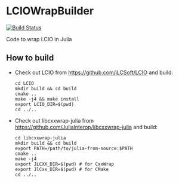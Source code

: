 # LCIOWrapBuilder
[![Build Status](https://travis-ci.com/jstrube/LCIOWrapBuilder.svg?branch=master)](https://travis-ci.com/jstrube/LCIOWrapBuilder)

Code to wrap LCIO in Julia

## How to build

- Check out LCIO from https://github.com/iLCSoft/LCIO and build:
    ``` 
    cd LCIO
    mkdir build && cd build
    cmake ..
    make -j4 && make install
    export LCIO_DIR=$(pwd)
    cd ../..
    ```
- Check out libcxxwrap-julia from https://github.com/JuliaInterop/libcxxwrap-julia and build:
    ```
    cd libcxxwrap-julia
    mkdir build && cd build
    export PATH=/path/to/julia-from-source:$PATH
    cmake ..
    make -j4
    export JLCXX_DIR=$(pwd) # for CxxWrap
    export JlCxx_DIR=$(pwd) # for CMake
    cd ../..
    ```
